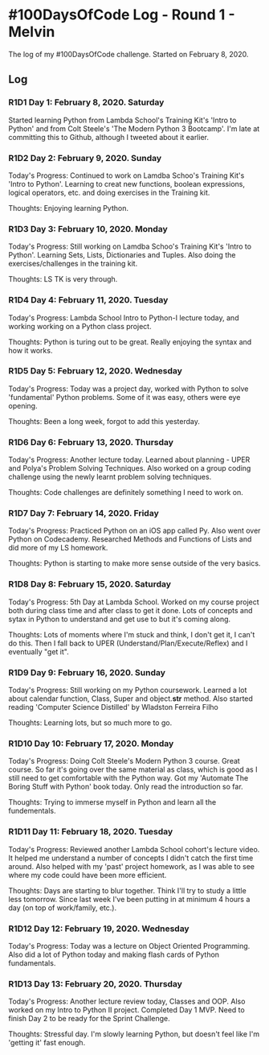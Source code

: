# #100DaysOfCode Log - Round 1 - Melvin

The log of my #100DaysOfCode challenge. Started on February 8, 2020.

## Log

### R1D1 Day 1: February 8, 2020. Saturday

Started learning Python from Lambda School's Training Kit's 'Intro to Python' and from Colt Steele's 'The Modern Python 3 Bootcamp'. I'm late at committing this to Github, although I tweeted about it earlier.

### R1D2 Day 2: February 9, 2020. Sunday

Today's Progress: Continued to work on Lamdba Schoo's Training Kit's 'Intro to Python'. Learning to creat new functions, boolean expressions, logical operators, etc. and doing exercises in the Training kit.

Thoughts: Enjoying learning Python.

### R1D3 Day 3: February 10, 2020. Monday

Today's Progress: Still working on Lamdba Schoo's Training Kit's 'Intro to Python'. Learning Sets, Lists, Dictionaries and Tuples. Also doing the exercises/challenges in the training kit.

Thoughts: LS TK is very through.

### R1D4 Day 4: February 11, 2020. Tuesday

Today's Progress: Lambda School Intro to Python-I lecture today, and working working on a Python class project.

Thoughts: Python is turing out to be great. Really enjoying the syntax and how it works.

### R1D5 Day 5: February 12, 2020. Wednesday

Today's Progress: Today was a project day, worked with Python to solve 'fundamental' Python problems. Some of it was easy, others were eye opening.

Thoughts: Been a long week, forgot to add this yesterday.

### R1D6 Day 6: February 13, 2020. Thursday

Today's Progress: Another lecture today. Learned about planning - UPER and Polya's Problem Solving Techniques. Also worked on a group coding challenge using the newly learnt problem solving techniques.

Thoughts: Code challenges are definitely something I need to work on.

### R1D7 Day 7: February 14, 2020. Friday

Today's Progress: Practiced Python on an iOS app called Py. Also went over Python on Codecademy. Researched Methods and Functions of Lists and did more of my LS homework.

Thoughts: Python is starting to make more sense outside of the very basics.

### R1D8 Day 8: February 15, 2020. Saturday

Today's Progress: 5th Day at Lambda School. Worked on my course project both during class time and after class to get it done. Lots of concepts and sytax in Python to understand and get use to but it's coming along.

Thoughts: Lots of moments where I'm stuck and think, I don't get it, I can't do this. Then I fall back to UPER (Understand/Plan/Execute/Reflex) and I eventually "get it".

### R1D9 Day 9: February 16, 2020. Sunday

Today's Progress: Still working on my Python coursework. Learned a lot about calendar function, Class, Super and object.**str** method.
Also started reading 'Computer Science Distilled' by Wladston Ferreira Filho

Thoughts: Learning lots, but so much more to go.

### R1D10 Day 10: February 17, 2020. Monday

Today's Progress: Doing Colt Steele's Modern Python 3 course. Great course. So far it's going over the same material as class, which is good as I still need to get comfortable with the Python way. Got my 'Automate The Boring Stuff with Python' book today. Only read the introduction so far.

Thoughts: Trying to immerse myself in Python and learn all the fundementals.

### R1D11 Day 11: February 18, 2020. Tuesday

Today's Progress: Reviewed another Lambda School cohort's lecture video. It helped me understand a number of concepts I didn't catch the first time around. Also helped with my 'past' project homework, as I was able to see where my code could have been more efficient.

Thoughts: Days are starting to blur together. Think I'll try to study a little less tomorrow. Since last week I've been putting in at minimum 4 hours a day (on top of work/family, etc.).

### R1D12 Day 12: February 19, 2020. Wednesday

Today's Progress: Today was a lecture on Object Oriented Programming. Also did a lot of Python today and making flash cards of Python fundamentals.

### R1D13 Day 13: February 20, 2020. Thursday

Today's Progress: Another lecture review today, Classes and OOP. Also worked on my Intro to Python II project. Completed Day 1 MVP. Need to finish Day 2 to be ready for the Sprint Challenge.

Thoughts: Stressful day. I'm slowly learning Python, but doesn't feel like I'm 'getting it' fast enough.
